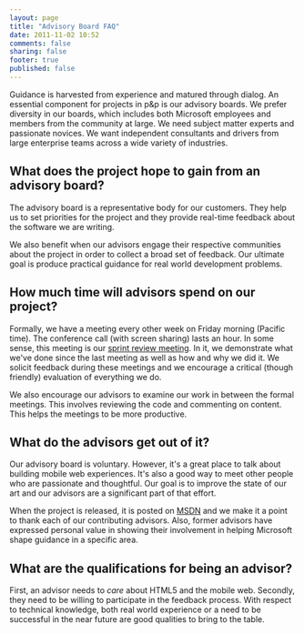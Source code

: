 ```yaml
---
layout: page
title: "Advisory Board FAQ"
date: 2011-11-02 10:52
comments: false
sharing: false
footer: true
published: false
---
```


Guidance is harvested from experience and matured through dialog. An essential component for projects in p&p is our advisory boards. We prefer diversity in our boards, which includes both Microsoft employees and members from the community at large. We need subject matter experts and passionate novices. We want independent consultants and drivers from large enterprise teams across a wide variety of industries.

## What does the project hope to gain from an advisory board?

The advisory board is a representative body for our customers. They help us to set priorities for the project and they provide real-time feedback about the software we are writing.

We also benefit when our advisors engage their respective communities about the project in order to collect a broad set of feedback. Our ultimate goal is produce practical guidance for real world development problems.

## How much time will advisors spend on our project?

Formally, we have a meeting every other week on Friday morning (Pacific time). The conference call (with screen sharing) lasts an hour. In some sense, this meeting is our <a href="http://en.wikipedia.org/wiki/Scrum_(development)#Sprint_Review_Meeting.5B15.5D">sprint review meeting</a>. In it, we demonstrate what we've done since the last meeting as well as how and why we did it. We solicit feedback during these meetings and we encourage a critical (though friendly) evaluation of everything we do.

We also encourage our advisors to examine our work in between the formal meetings. This involves reviewing the code and commenting on content. This helps the meetings to be more productive.

## What do the advisors get out of it?

Our advisory board is voluntary. However, it's a great place to talk about building mobile web experiences. It's also a good way to meet other people who are passionate and thoughtful. Our goal is to improve the state of our art and our advisors are a significant part of that effort.

When the project is released, it is posted on [MSDN](http://msdn.microsoft.com/practices) and we make it a point to thank each of our contributing advisors. Also, former advisors have expressed personal value in showing their involvement in helping Microsoft shape guidance in a specific area. 

## What are the qualifications for being an advisor?

First, an advisor needs to _care_ about HTML5 and the mobile web. Secondly, they need to be willing to participate in the feedback process. With respect to technical knowledge, both real world experience or a need to be successful in the near future are good qualities to bring to the table.
